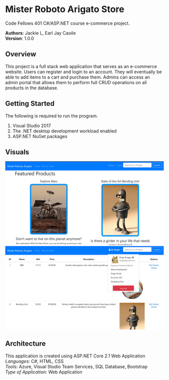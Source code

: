# Mister Roboto Arigato Store
Code Fellows 401 C#/ASP.NET course e-commerce project.

**Authors**: Jackie L, Earl Jay Caoile <br />
**Version**: 1.0.0

## Overview
This project is a full stack web application that serves as an e-commerce website. 
Users can register and login to an account. They will eventually be able to add items to 
a cart and purchase them. Admins can access an admin portal that allows them to perform 
full CRUD operations on all products in the database.

## Getting Started
The following is required to run the program.
1. Visual Studio 2017 
2. The .NET desktop development workload enabled
3. ASP.NET NuGet packages

## Visuals
![MRA Store Visual 1](Screenshots/MRA-SS1.jpg)
![MRA Store Visual 2](Screenshots/MRA-SS2.jpg)

## Architecture
This application is created using ASP.NET Core 2.1 Web Application <br />
*Languages*: C#, HTML, CSS <br />
*Tools*: Azure, Visual Studio Team Services, SQL Database, Bootstrap <br />
*Type of Application*: Web Application <br />

